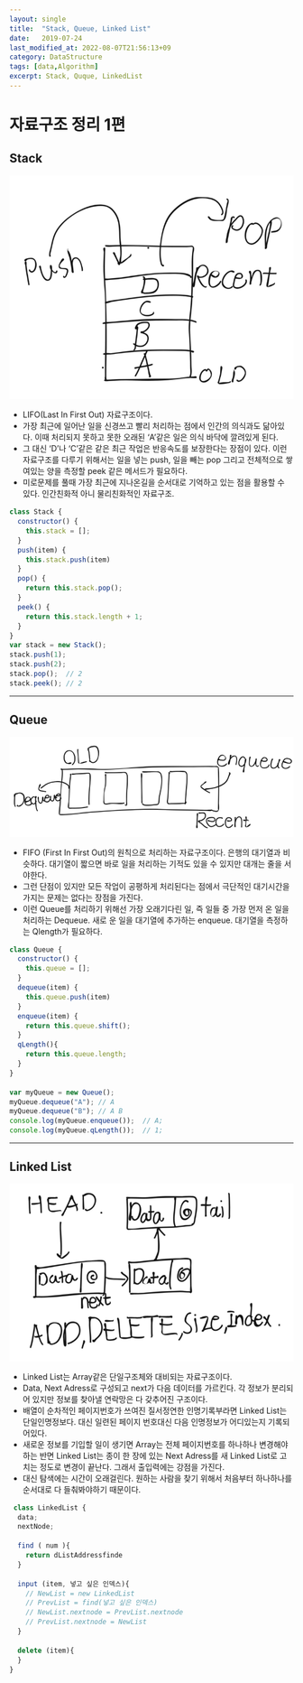 ```yaml
---
layout:	single
title:	"Stack, Queue, Linked List"
date:	2019-07-24
last_modified_at: 2022-08-07T21:56:13+09
category: DataStructure
tags: [data,Algorithm]
excerpt: Stack, Quque, LinkedList
---
```


# 자료구조 정리 1편

## Stack

![](/img/1*6MYEv9Rpy6xRYR0WNY5alA.png)

* LIFO(Last In First Out) 자료구조이다.
* 가장 최근에 일어난 일을 신경쓰고 빨리 처리하는 점에서 인간의 의식과도 닮아있다. 이때 처리되지 못하고 못한 오래된 ‘A’같은 일은 의식 바닥에 깔려있게 된다.
* 그 대신 ‘D’나 ‘C’같은 같은 최근 작업은 반응속도를 보장한다는 장점이 있다. 이런 자료구조를 다루기 위해서는 일을 넣는 push, 일을 빼는 pop 그리고 전체적으로 쌓여있는 양을 측정할 peek 같은 메서드가 필요하다.
* 미로문제를 풀때 가장 최근에 지나온길을 순서대로 기억하고 있는 점을 활용할 수 있다. 인간친화적 아니 물리친화적인 자료구조.

```js
class Stack {
  constructor() {
    this.stack = [];
  }
  push(item) {
    this.stack.push(item)
  }
  pop() {
    return this.stack.pop();
  }
  peek() {
    return this.stack.length + 1;
  }
}
var stack = new Stack();
stack.push(1);
stack.push(2);
stack.pop();  // 2
stack.peek(); // 2
```

---

## Queue

![](/img/1*DokiKLEV62NEg_8QDSXXdg.png)

* FIFO (First In First Out)의 원칙으로 처리하는 자료구조이다. 은행의 대기열과 비슷하다. 대기열이 짧으면 바로 일을 처리하는 기적도 있을 수 있지만 대개는 줄을 서야한다.
* 그런 단점이 있지만 모든 작업이 공평하게 처리된다는 점에서 극단적인 대기시간을 가지는 문제는 없다는 장점을 가진다.
* 이런 Queue를 처리하기 위해선 가장 오래기다린 일, 즉 일들 중 가장 먼저 온 일을 처리하는 Dequeue. 새로 운 일을 대기열에 추가하는 enqueue. 대기열을 측정하는 Qlength가 필요하다.

```js
class Queue {
  constructor() {
    this.queue = [];
  }
  dequeue(item) {
    this.queue.push(item)
  }
  enqueue(item) {
    return this.queue.shift();
  }
  qLength(){
    return this.queue.length;
  }
}

var myQueue = new Queue();
myQueue.dequeue("A"); // A
myQueue.dequeue("B"); // A B
console.log(myQueue.enqueue());  // A;
console.log(myQueue.qLength());  // 1;
```

---

## Linked List

![](/img/1*UatDF7EqPcMULUuriYwZlw.png)

* Linked List는 Array같은 단일구조체와 대비되는 자료구조이다.
* Data, Next Adress로 구성되고 next가 다음 데이터를 가르킨다. 각 정보가 분리되어 있지만 정보를 찾아낼 연락망은 다 갖추어진 구조이다.
* 배열이 순차적인 페이지번호가 쓰여진 질서정연한 인명기록부라면 Linked List는 단일인명정보다. 대신 일련된 페이지 번호대신 다음 인명정보가 어디있는지 기록되어있다.
* 새로운 정보를 기입할 일이 생기면 Array는 전체 페이지번호를 하나하나 변경해야하는 반면 Linked List는 종이 한 장에 있는 Next Adress를 새 Linked List로 고치는 정도로 변경이 끝난다. 그래서 출입력에는 강점을 가진다.
* 대신 탐색에는 시간이 오래걸린다. 원하는 사람을 찾기 위해서 처음부터 하나하나를 순서대로 다 들춰봐야하기 때문이다.

```js
 class LinkedList {
  data;
  nextNode;

  find ( num ){
    return dListAddressfinde
  }

  input (item, 넣고 싶은 인덱스){
    // NewList = new LinkedList
    // PrevList = find(넣고 싶은 인덱스)
    // NewList.nextnode = PrevList.nextnode
    // PrevList.nextnode = NewList
  }

  delete (item){
  }
}
```